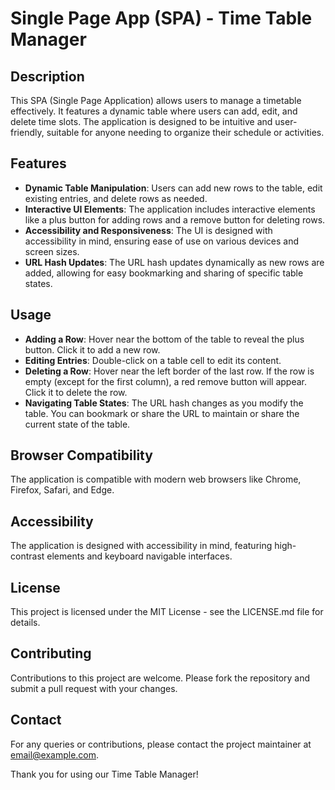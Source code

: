 # Single Page App (SPA) - Time Table Manager

## Description
This SPA (Single Page Application) allows users to manage a timetable effectively. It features a dynamic table where users can add, edit, and delete time slots. The application is designed to be intuitive and user-friendly, suitable for anyone needing to organize their schedule or activities.

## Features

- **Dynamic Table Manipulation**: Users can add new rows to the table, edit existing entries, and delete rows as needed.
- **Interactive UI Elements**: The application includes interactive elements like a plus button for adding rows and a remove button for deleting rows.
- **Accessibility and Responsiveness**: The UI is designed with accessibility in mind, ensuring ease of use on various devices and screen sizes.
- **URL Hash Updates**: The URL hash updates dynamically as new rows are added, allowing for easy bookmarking and sharing of specific table states.

## Usage

- **Adding a Row**: Hover near the bottom of the table to reveal the plus button. Click it to add a new row.
- **Editing Entries**: Double-click on a table cell to edit its content.
- **Deleting a Row**: Hover near the left border of the last row. If the row is empty (except for the first column), a red remove button will appear. Click it to delete the row.
- **Navigating Table States**: The URL hash changes as you modify the table. You can bookmark or share the URL to maintain or share the current state of the table.

## Browser Compatibility
The application is compatible with modern web browsers like Chrome, Firefox, Safari, and Edge.

## Accessibility
The application is designed with accessibility in mind, featuring high-contrast elements and keyboard navigable interfaces.

## License
This project is licensed under the MIT License - see the LICENSE.md file for details.

## Contributing
Contributions to this project are welcome. Please fork the repository and submit a pull request with your changes.

## Contact
For any queries or contributions, please contact the project maintainer at [email@example.com](mailto:email@example.com).

Thank you for using our Time Table Manager!
